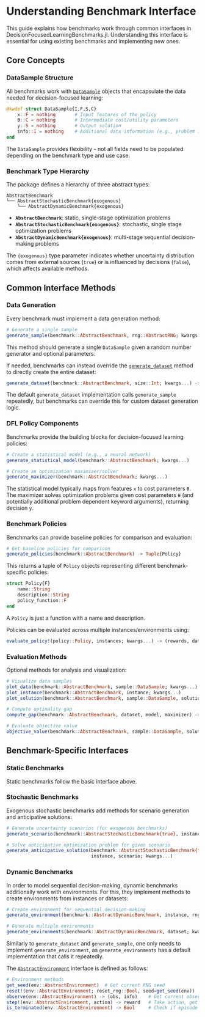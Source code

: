 # Understanding Benchmark Interface

This guide explains how benchmarks work through common interfaces in DecisionFocusedLearningBenchmarks.jl.
Understanding this interface is essential for using existing benchmarks and implementing new ones.

## Core Concepts

### DataSample Structure

All benchmarks work with [`DataSample`](@ref) objects that encapsulate the data needed for decision-focused learning:

```julia
@kwdef struct DataSample{I,F,S,C}
    x::F = nothing       # Input features of the policy
    θ::C = nothing       # Intermediate cost/utility parameters
    y::S = nothing       # Output solution
    info::I = nothing    # Additional data information (e.g., problem instance)
end
```

The `DataSample` provides flexibility - not all fields need to be populated depending on the benchmark type and use case.

### Benchmark Type Hierarchy

The package defines a hierarchy of three abstract types:

```
AbstractBenchmark
└── AbstractStochasticBenchmark{exogenous}
    └── AbstractDynamicBenchmark{exogenous}
```

- **`AbstractBenchmark`**: static, single-stage optimization problems
- **`AbstractStochasticBenchmark{exogenous}`**: stochastic, single stage optimization problems
- **`AbstractDynamicBenchmark{exogenous}`**: multi-stage sequential decision-making problems

The `{exogenous}` type parameter indicates whether uncertainty distribution comes from external sources (`true`) or is influenced by decisions (`false`), which affects available methods.

## Common Interface Methods

### Data Generation

Every benchmark must implement a data generation method:

```julia
# Generate a single sample
generate_sample(benchmark::AbstractBenchmark, rng::AbstractRNG; kwargs...) -> DataSample
```
This method should generate a single `DataSample` given a random number generator and optional parameters.

If needed, benchmarks can instead override the [`generate_dataset`](@ref) method to directly create the entire dataset:
```julia
generate_dataset(benchmark::AbstractBenchmark, size::Int; kwargs...) -> Vector{DataSample}
```

The default `generate_dataset` implementation calls `generate_sample` repeatedly, but benchmarks can override this for custom dataset generation logic.

### DFL Policy Components

Benchmarks provide the building blocks for decision-focused learning policies:

```julia
# Create a statistical model (e.g., a neural network)
generate_statistical_model(benchmark::AbstractBenchmark; kwargs...)

# Create an optimization maximizer/solver
generate_maximizer(benchmark::AbstractBenchmark; kwargs...)
```

The statistical model typically maps from features `x` to cost parameters `θ`.
The maximizer solves optimization problems given cost parameters `θ` (and potentially additional problem dependent keyword arguments), returning decision `y`.

### Benchmark Policies

Benchmarks can provide baseline policies for comparison and evaluation:

```julia
# Get baseline policies for comparison
generate_policies(benchmark::AbstractBenchmark) -> Tuple{Policy}
```
This returns a tuple of `Policy` objects representing different benchmark-specific policies:
```julia
struct Policy{F}
    name::String
    description::String  
    policy_function::F
end
```
A `Policy` is just a function with a name and description.

Policies can be evaluated across multiple instances/environments using:
```julia
evaluate_policy!(policy::Policy, instances; kwargs...) -> (rewards, data_samples)
```

### Evaluation Methods

Optional methods for analysis and visualization:

```julia
# Visualize data samples
plot_data(benchmark::AbstractBenchmark, sample::DataSample; kwargs...)
plot_instance(benchmark::AbstractBenchmark, instance; kwargs...)  
plot_solution(benchmark::AbstractBenchmark, sample::DataSample, solution; kwargs...)

# Compute optimality gap
compute_gap(benchmark::AbstractBenchmark, dataset, model, maximizer) -> Float64

# Evaluate objective value
objective_value(benchmark::AbstractBenchmark, sample::DataSample, solution)
```

## Benchmark-Specific Interfaces

### Static Benchmarks

Static benchmarks follow the basic interface above.

### Stochastic Benchmarks

Exogenous stochastic benchmarks add methods for scenario generation and anticipative solutions:

```julia
# Generate uncertainty scenarios (for exogenous benchmarks)
generate_scenario(benchmark::AbstractStochasticBenchmark{true}, instance; kwargs...)

# Solve anticipative optimization problem for given scenario
generate_anticipative_solution(benchmark::AbstractStochasticBenchmark{true}, 
                               instance, scenario; kwargs...)
```

### Dynamic Benchmarks

In order to model sequential decision-making, dynamic benchmarks additionally work with environments.
For this, they implement methods to create environments from instances or datasets:
```julia
# Create environment for sequential decision-making
generate_environment(benchmark::AbstractDynamicBenchmark, instance, rng; kwargs...) -> <:AbstractEnvironment

# Generate multiple environments
generate_environments(benchmark::AbstractDynamicBenchmark, dataset; kwargs...) -> Vector{<:AbstractEnvironment}
```
Similarly to `generate_dataset` and `generate_sample`, one only needs to implement `generate_environment`, as `generate_environments` has a default implementation that calls it repeatedly.

The [`AbstractEnvironment`](@ref) interface is defined as follows:
```julia
# Environment methods
get_seed(env::AbstractEnvironment)  # Get current RNG seed
reset!(env::AbstractEnvironment; reset_rng::Bool, seed=get_seed(env))  # Reset to initial state
observe(env::AbstractEnvironment) -> (obs, info)    # Get current observation  
step!(env::AbstractEnvironment, action) -> reward   # Take action, get reward
is_terminated(env::AbstractEnvironment) -> Bool     # Check if episode ended
```
